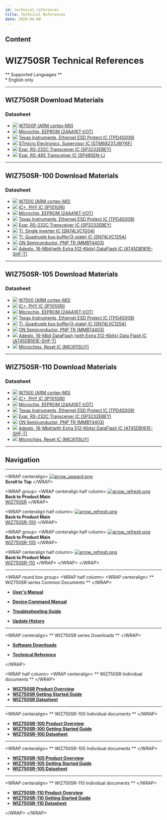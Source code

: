 ```yaml
---
id: technical_references
title: Technical References
date: 2020-04-08
---
```


## Content

# WIZ750SR Technical References

\*\* Supported Languages \*\*  
\* English only

-----

## WIZ750SR Download Materials

### Datasheet

  - ![](/products/w5500/w5500_evb/icons/link.png) [W7500P (ARM
    cortex-M0)](http://wizwiki.net/wiki/doku.php?id=products:w7500p:start)
  - ![](/products/w5500/w5500_evb/icons/download.png) [Microchip, EEPROM
    (24AA16T-I/OT)](http://www.microchip.com/wwwproducts/en/24AA16)
  - ![](/products/w5500/w5500_evb/icons/download.png) [Texas
    Instruments, Ethernet ESD Protect IC
    (TPD4S009)](http://www.ti.com/product/TPD4S009?keyMatch=tpd4s009&tisearch=Search-EN-Everything)
  - ![](/products/w5500/w5500_evb/icons/download.png) [STmicro
    Electronics, Supervisor IC
    (STM6823TJWY6F)](http://www2.st.com/content/st_com/en/products/reset-and-supervisor-ics/microprocessor-supervisors/stm6823.html)
  - ![](/products/w5500/w5500_evb/icons/download.png) [Exar, RS-232C
    Transceiver IC
    (SP3232EBEY)](https://www.exar.com/product/interface/serial-transceivers/rs232/sp3232eb)
  - ![](/products/w5500/w5500_evb/icons/download.png) [Exar, RS-485
    Transceiver IC
    (SP485EN-L)](https://www.exar.com/product/interface/serial-transceivers/rs485-422/sp3485)

-----

## WIZ750SR-100 Download Materials

### Datasheet

  - ![](/products/w5500/w5500_evb/icons/link.png) [W7500 (ARM
    cortex-M0)](http://wizwiki.net/wiki/doku.php?id=products:w7500:start)
  - ![](/products/w5500/w5500_evb/icons/download.png) [IC+, PHY IC
    (IP101GRI)](https://www.bdtic.com/DataSheet/ICplus/IP101G_DS_R01_20121224.pdf)
  - ![](/products/w5500/w5500_evb/icons/download.png) [Microchip, EEPROM
    (24AA16T-I/OT)](http://www.microchip.com/wwwproducts/en/24AA16)
  - ![](/products/w5500/w5500_evb/icons/download.png) [Texas
    Instruments, Ethernet ESD Protect IC
    (TPD4S009)](http://www.ti.com/product/TPD4S009?keyMatch=tpd4s009&tisearch=Search-EN-Everything)
  - ![](/products/w5500/w5500_evb/icons/download.png) [Exar, RS-232C
    Transceiver IC
    (SP3232EBEY)](https://www.exar.com/product/interface/serial-transceivers/rs232/sp3232eb)
  - ![](/products/w5500/w5500_evb/icons/download.png) [TI, Single
    inverter IC
    (SN74LVC1G04)](https://http://www.ti.com/lit/ds/symlink/sn74lvc1g04.pdf)
  - ![](/products/w5500/w5500_evb/icons/download.png) [TI, Quadruple bus
    buffer(3-state) IC
    (SN74LVC125A)](https://http://www.ti.com/lit/ds/symlink/sn74lvc125a.pdf)
  - ![](/products/w5500/w5500_evb/icons/download.png) [ON Semiconductor,
    PNP TR
    (MMBT4403)](https://http://www.onsemi.com/pub/Collateral/MMBT4403LT1-D.PDF)
  - ![](/products/w5500/w5500_evb/icons/download.png)
    [Adesto, 16-Mbit(with Extra 512-Kbits) DataFlash IC
    (AT45DB161E-SHF-T)](https://www.adestotech.com/wp-content/uploads/doc8782.pdf)

-----

## WIZ750SR-105 Download Materials

### Datasheet

  - ![](/products/w5500/w5500_evb/icons/link.png) [W7500 (ARM
    cortex-M0)](http://wizwiki.net/wiki/doku.php?id=products:w7500:start)
  - ![](/products/w5500/w5500_evb/icons/download.png) [IC+, PHY IC
    (IP101GRI)](https://www.bdtic.com/DataSheet/ICplus/IP101G_DS_R01_20121224.pdf)
  - ![](/products/w5500/w5500_evb/icons/download.png) [Microchip, EEPROM
    (24AA16T-I/OT)](http://www.microchip.com/wwwproducts/en/24AA16)
  - ![](/products/w5500/w5500_evb/icons/download.png) [Texas
    Instruments, Ethernet ESD Protect IC
    (TPD4S009)](http://www.ti.com/product/TPD4S009?keyMatch=tpd4s009&tisearch=Search-EN-Everything)
  - ![](/products/w5500/w5500_evb/icons/download.png) [TI, Quadruple bus
    buffer(3-state) IC
    (SN74LVC125A)](https://http://www.ti.com/lit/ds/symlink/sn74lvc125a.pdf)
  - ![](/products/w5500/w5500_evb/icons/download.png) [ON Semiconductor,
    PNP TR
    (MMBT4403)](https://http://www.onsemi.com/pub/Collateral/MMBT4403LT1-D.PDF)
  - ![](/products/w5500/w5500_evb/icons/download.png) [Adesto, 16-Mbit
    DataFlash (with Extra 512-Kbits) Data Flash IC
    (AT45DB161E-SHF-T)](https://www.adestotech.com/wp-content/uploads/doc8782.pdf)
  - ![](/products/w5500/w5500_evb/icons/download.png) [Microchips, Reset
    IC
    (MIC811SUY)](http://ww1.microchip.com/downloads/en/DeviceDoc/mic811.pdf)

-----

## WIZ750SR-110 Download Materials

### Datasheet

  - ![](/products/w5500/w5500_evb/icons/link.png) [W7500 (ARM
    cortex-M0)](http://wizwiki.net/wiki/doku.php?id=products:w7500:start)
  - ![](/products/w5500/w5500_evb/icons/download.png) [IC+, PHY IC
    (IP101GRI)](https://www.bdtic.com/DataSheet/ICplus/IP101G_DS_R01_20121224.pdf)
  - ![](/products/w5500/w5500_evb/icons/download.png) [Microchip, EEPROM
    (24AA16T-I/OT)](http://www.microchip.com/wwwproducts/en/24AA16)
  - ![](/products/w5500/w5500_evb/icons/download.png) [Texas
    Instruments, Ethernet ESD Protect IC
    (TPD4S009)](http://www.ti.com/product/TPD4S009?keyMatch=tpd4s009&tisearch=Search-EN-Everything)
  - ![](/products/w5500/w5500_evb/icons/download.png) [Exar, RS-232C
    Transceiver IC
    (SP3232EBEY)](https://www.exar.com/product/interface/serial-transceivers/rs232/sp3232eb)
  - ![](/products/w5500/w5500_evb/icons/download.png) [ON Semiconductor,
    PNP TR
    (MMBT4403)](https://http://www.onsemi.com/pub/Collateral/MMBT4403LT1-D.PDF)
  - ![](/products/w5500/w5500_evb/icons/download.png)
    [Adesto, 16-Mbit(with Extra 512-Kbits) DataFlash IC
    (AT45DB161E-SHF-T)](https://www.adestotech.com/wp-content/uploads/doc8782.pdf)
  - ![](/products/w5500/w5500_evb/icons/download.png) [Microchips, Reset
    IC
    (MIC811SUY)](http://ww1.microchip.com/downloads/en/DeviceDoc/mic811.pdf)

-----

## Navigation

-----

\<WRAP centeralign\>
[![arrow\_upward.png](/etc/arrow_upward.png)](#WIZ750SR_Technical_References)  
**Scroll to Top** \</WRAP\>

\<WRAP group\> \<WRAP centeralign half column\>
[![arrow\_refresh.png](/etc/arrow_refresh.png)](/products/wiz750sr/start)  
**Back to Product Main**  
[WIZ750SR](/products/wiz750sr/start) \</WRAP\>

\<WRAP centeralign half column\>
[![arrow\_refresh.png](/etc/arrow_refresh.png)](/products/wiz750sr-100/start)  
**Back to Product Main**  
[WIZ750SR-100](/products/wiz750sr-100/start) \</WRAP\>

\<WRAP group\> \<WRAP centeralign half column\>
[![arrow\_refresh.png](/etc/arrow_refresh.png)](/products/wiz750sr-105/start)  
**Back to Product Main**  
[WIZ750SR-105](/products/wiz750sr-105/start) \</WRAP\>

\<WRAP centeralign half column\>
[![arrow\_refresh.png](/etc/arrow_refresh.png)](/products/wiz750sr-110/start)  
**Back to Product Main**  
[WIZ750SR-110](/products/wiz750sr-110/start) \</WRAP\> \</WRAP\>
\</WRAP\>

-----

\<WRAP round box group\> \<WRAP half column\> \<WRAP centeralign\> \*\*
WIZ750SR series Common Documents \*\* \</WRAP\>

  - **[User's Manual](/products/wiz750sr/usermanual/en)** 

<!-- end list -->

  - **[Device Command Manual](/products/wiz750sr/commandmanual/en)**

<!-- end list -->

  - **[Troubleshooting Guide](/products/wiz750sr/troubleshooting/en)**

<!-- end list -->

  - **[Update History](/products/wiz750sr/history/en)**

-----

\<WRAP centeralign\> \*\* WIZ750SR series Downloads \*\* \</WRAP\>

  - **[Software Downloads](/products/wiz750sr/download/start)**

<!-- end list -->

  - **[Technical Reference](/products/wiz750sr/reference/start)**

\</WRAP\>

\<WRAP half column\> \<WRAP centeralign\> \*\* WIZ750SR Individual
documents \*\* \</WRAP\>

  - **[WIZ750SR Product Overview](/products/wiz750sr/overview/en)**
  - **[WIZ750SR Getting Started
    Guide](/products/wiz750sr/gettingstarted/en)**
  - **[WIZ750SR Datasheet](/products/wiz750sr/datasheet/start)**

-----

\<WRAP centeralign\> \*\* WIZ750SR-100 Individual documents \*\*
\</WRAP\>

  - **[WIZ750SR-100 Product
    Overview](/products/wiz750sr-100/overview/en)**
  - **[WIZ750SR-100 Getting Started
    Guide](/products/wiz750sr-100/gettingstarted/en)**
  - **[WIZ750SR-100 Datasheet](/products/wiz750sr-100/datasheet/start)**

-----

\<WRAP centeralign\> \*\* WIZ750SR-105 Individual documents \*\*
\</WRAP\>

  - **[WIZ750SR-105 Product
    Overview](/products/wiz750sr-105/overview/en)**
  - **[WIZ750SR-105 Getting Started
    Guide](/products/wiz750sr-105/gettingstarted/en)**
  - **[WIZ750SR-105 Datasheet](/products/wiz750sr-105/datasheet/start)**

-----

\<WRAP centeralign\> \*\* WIZ750SR-110 Individual documents \*\*
\</WRAP\>

  - **[WIZ750SR-110 Product
    Overview](/products/wiz750sr-110/overview/en)**
  - **[WIZ750SR-110 Getting Started
    Guide](/products/wiz750sr-110/gettingstarted/en)**
  - **[WIZ750SR-110 Datasheet](/products/wiz750sr-110/datasheet/start)**

\</WRAP\> \</WRAP\>
